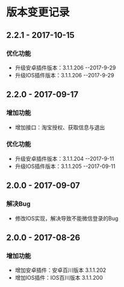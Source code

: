 # 版本变更记录
## 2.2.1 - 2017-10-15
### 优化功能
- 升级安卓插件版本：3.1.1.206 --2017-9-29
- 升级IOS插件版本：3.1.1.206 --2017-9-29

## 2.2.0 - 2017-09-17

### 增加功能
- 增加接口：淘宝授权、获取信息与退出

### 优化功能
- 升级安卓插件版本：3.1.1.204 --2017-9-11
- 升级IOS插件版本：3.1.1.205 --2017-09-11

## 2.0.0 - 2017-09-07
### 解决Bug
- 修改IOS实现，解决导致不能微信登录的Bug

## 2.0.0 - 2017-08-26
### 增加功能
- 增加安卓插件：安卓百川版本 3.1.1.202
- 增加IOS插件：IOS百川版本 3.1.1.200
